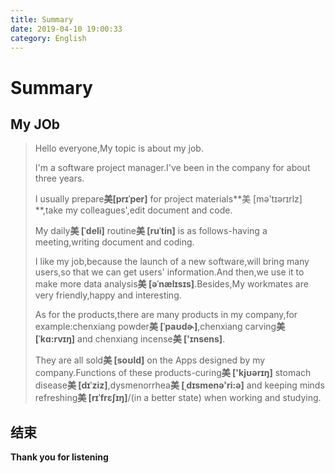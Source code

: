 ```yaml
---
title: Summary
date: 2019-04-10 19:00:33
category: English
---
```


# Summary

## My JOb


> Hello everyone,My topic is about my job.
> 
> I'm a software project manager.I've been in the company for about three years.
> 
> I usually prepare**美[prɪˈper]** for project materials**美 [mə'tɪərɪrlz] **,take my colleagues',edit document and code.
> 
> My daily**美 [ˈdeli]** routine**美 [ruˈtin]** is as follows-having  a meeting,writing document and coding.
> 
> I like my job,because the launch of a new software,will bring many users,so that we can get users' information.And then,we use it to make more data analysis**美 [əˈnælɪsɪs]**.Besides,My workmates are very friendly,happy and interesting.
> 
> As for the products,there are many products in my company,for example:chenxiang powder**美 [ˈpaʊdɚ]**,chenxiang carving**美 [ˈkɑ:rvɪŋ]** and chenxiang incense**美 ['ɪnsens]**.
> 
> They are all sold**美 [soʊld]** on the Apps designed by my company.Functions of these products-curing**美 ['kjʊərɪŋ]** stomach disease**美 [dɪˈziz]**,dysmenorrhea**美 [ˌdɪsmenə'ri:ə]** and keeping minds refreshing**美 [rɪˈfrɛʃɪŋ]**/(in a better state) when working and studying.

## 结束

**Thank you for listening**